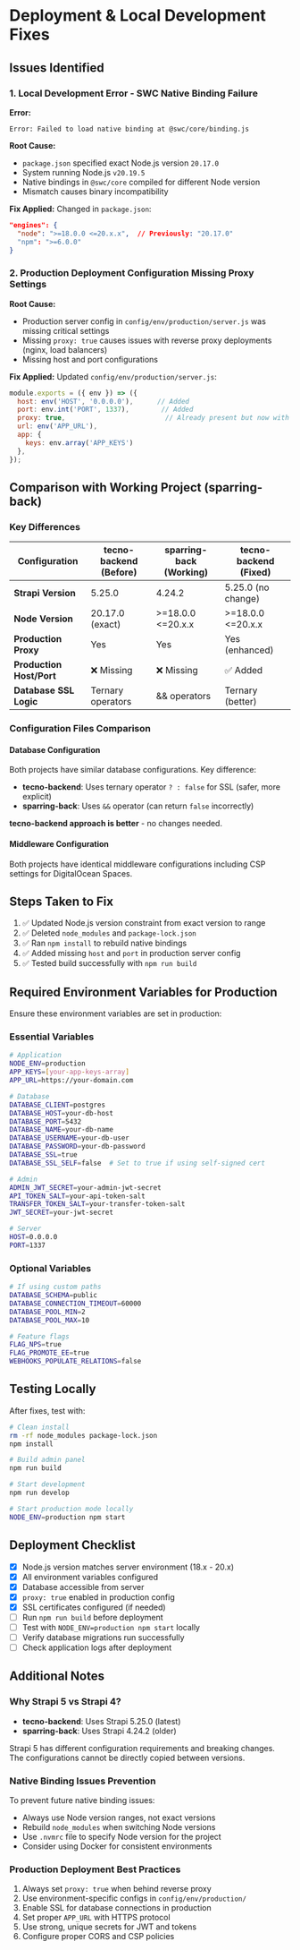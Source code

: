 # Deployment & Local Development Fixes

## Issues Identified

### 1. Local Development Error - SWC Native Binding Failure
**Error:**
```
Error: Failed to load native binding at @swc/core/binding.js
```

**Root Cause:**
- `package.json` specified exact Node.js version `20.17.0`
- System running Node.js `v20.19.5`
- Native bindings in `@swc/core` compiled for different Node version
- Mismatch causes binary incompatibility

**Fix Applied:**
Changed in `package.json`:
```json
"engines": {
  "node": ">=18.0.0 <=20.x.x",  // Previously: "20.17.0"
  "npm": ">=6.0.0"
}
```

### 2. Production Deployment Configuration Missing Proxy Settings

**Root Cause:**
- Production server config in `config/env/production/server.js` was missing critical settings
- Missing `proxy: true` causes issues with reverse proxy deployments (nginx, load balancers)
- Missing host and port configurations

**Fix Applied:**
Updated `config/env/production/server.js`:
```javascript
module.exports = ({ env }) => ({
  host: env('HOST', '0.0.0.0'),      // Added
  port: env.int('PORT', 1337),        // Added
  proxy: true,                         // Already present but now with full config
  url: env('APP_URL'),
  app: { 
    keys: env.array('APP_KEYS')
  },
});
```

## Comparison with Working Project (sparring-back)

### Key Differences

| Configuration | tecno-backend (Before) | sparring-back (Working) | tecno-backend (Fixed) |
|--------------|----------------------|------------------------|---------------------|
| **Strapi Version** | 5.25.0 | 4.24.2 | 5.25.0 (no change) |
| **Node Version** | 20.17.0 (exact) | >=18.0.0 <=20.x.x | >=18.0.0 <=20.x.x |
| **Production Proxy** | Yes | Yes | Yes (enhanced) |
| **Production Host/Port** | ❌ Missing | ❌ Missing | ✅ Added |
| **Database SSL Logic** | Ternary operators | && operators | Ternary (better) |

### Configuration Files Comparison

#### Database Configuration
Both projects have similar database configurations. Key difference:
- **tecno-backend**: Uses ternary operator `? : false` for SSL (safer, more explicit)
- **sparring-back**: Uses `&&` operator (can return `false` incorrectly)

**tecno-backend approach is better** - no changes needed.

#### Middleware Configuration
Both projects have identical middleware configurations including CSP settings for DigitalOcean Spaces.

## Steps Taken to Fix

1. ✅ Updated Node.js version constraint from exact version to range
2. ✅ Deleted `node_modules` and `package-lock.json`
3. ✅ Ran `npm install` to rebuild native bindings
4. ✅ Added missing `host` and `port` in production server config
5. ✅ Tested build successfully with `npm run build`

## Required Environment Variables for Production

Ensure these environment variables are set in production:

### Essential Variables
```bash
# Application
NODE_ENV=production
APP_KEYS=[your-app-keys-array]
APP_URL=https://your-domain.com

# Database
DATABASE_CLIENT=postgres
DATABASE_HOST=your-db-host
DATABASE_PORT=5432
DATABASE_NAME=your-db-name
DATABASE_USERNAME=your-db-user
DATABASE_PASSWORD=your-db-password
DATABASE_SSL=true
DATABASE_SSL_SELF=false  # Set to true if using self-signed cert

# Admin
ADMIN_JWT_SECRET=your-admin-jwt-secret
API_TOKEN_SALT=your-api-token-salt
TRANSFER_TOKEN_SALT=your-transfer-token-salt
JWT_SECRET=your-jwt-secret

# Server
HOST=0.0.0.0
PORT=1337
```

### Optional Variables
```bash
# If using custom paths
DATABASE_SCHEMA=public
DATABASE_CONNECTION_TIMEOUT=60000
DATABASE_POOL_MIN=2
DATABASE_POOL_MAX=10

# Feature flags
FLAG_NPS=true
FLAG_PROMOTE_EE=true
WEBHOOKS_POPULATE_RELATIONS=false
```

## Testing Locally

After fixes, test with:
```bash
# Clean install
rm -rf node_modules package-lock.json
npm install

# Build admin panel
npm run build

# Start development
npm run develop

# Start production mode locally
NODE_ENV=production npm start
```

## Deployment Checklist

- [x] Node.js version matches server environment (18.x - 20.x)
- [x] All environment variables configured
- [x] Database accessible from server
- [x] `proxy: true` enabled in production config
- [x] SSL certificates configured (if needed)
- [ ] Run `npm run build` before deployment
- [ ] Test with `NODE_ENV=production npm start` locally
- [ ] Verify database migrations run successfully
- [ ] Check application logs after deployment

## Additional Notes

### Why Strapi 5 vs Strapi 4?
- **tecno-backend**: Uses Strapi 5.25.0 (latest)
- **sparring-back**: Uses Strapi 4.24.2 (older)

Strapi 5 has different configuration requirements and breaking changes. The configurations cannot be directly copied between versions.

### Native Binding Issues Prevention
To prevent future native binding issues:
- Always use Node version ranges, not exact versions
- Rebuild `node_modules` when switching Node versions
- Use `.nvmrc` file to specify Node version for the project
- Consider using Docker for consistent environments

### Production Deployment Best Practices
1. Always set `proxy: true` when behind reverse proxy
2. Use environment-specific configs in `config/env/production/`
3. Enable SSL for database connections in production
4. Set proper `APP_URL` with HTTPS protocol
5. Use strong, unique secrets for JWT and tokens
6. Configure proper CORS and CSP policies

